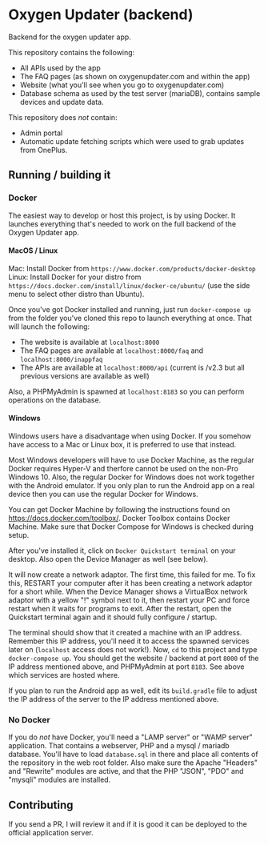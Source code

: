 # Oxygen Updater (backend)

Backend for the oxygen updater app.

This repository contains the following:
- All APIs used by the app
- The FAQ pages (as shown on oxygenupdater.com and within the app)
- Website (what you'll see when you go to oxygenupdater.com)
- Database schema as used by the test server (mariaDB), contains sample devices and update data.

This repository does *not* contain:
- Admin portal
- Automatic update fetching scripts which were used to grab updates from OnePlus.

## Running / building it

### Docker
The easiest way to develop or host this project, is by using Docker. It launches everything that's needed to work on the full backend of the Oxygen Updater app.

#### MacOS / Linux
Mac: Install Docker from `https://www.docker.com/products/docker-desktop`
Linux: Install Docker for your distro from `https://docs.docker.com/install/linux/docker-ce/ubuntu/` (use the side menu to select other distro than Ubuntu).

Once you've got Docker installed and running, just run `docker-compose up` from the folder you've cloned this repo to launch everything at once.
That will launch the following:

- The website is available at `localhost:8000`
- The FAQ pages are available at `localhost:8000/faq` and `localhost:8000/inappfaq`
- The APIs are available at `localhost:8000/api` (current is /v2.3 but all previous versions are available as well)

Also, a PHPMyAdmin is spawned at `localhost:8183` so you can perform operations on the database.

#### Windows
Windows users have a disadvantage when using Docker. If you somehow have access to a Mac or Linux box, it is preferred to use that instead.

Most Windows developers will have to use Docker Machine, as the regular Docker requires Hyper-V and therfore cannot be used on the non-Pro Windows 10. Also, the regular Docker for Windows does not work together with the Android emulator. If you only plan to run the Android app on a real device then you can use the regular Docker for Windows.

You can get Docker Machine by following the instructions found on https://docs.docker.com/toolbox/. Docker Toolbox contains Docker Machine. Make sure that Docker Compose for Windows is checked during setup.

After you've installed it, click on `Docker Quickstart terminal` on your desktop. Also open the Device Manager as well (see below).

It will now create a network adaptor. The first time, this failed for me. To fix this, RESTART your computer after it has been creating a network adaptor for a short while. When the Device Manager shows a VirtualBox network adaptor with a yellow "!" symbol next to it, then restart your PC and force restart when it waits for programs to exit. After the restart, open the Quickstart terminal again and it should fully configure / startup.

The terminal should show that it created a machine with an IP address. Remember this IP address, you'll need it to access the spawned services later on (`localhost` access does not work!).
Now, `cd` to this project and type `docker-compose up`. You should get the website / backend at port `8000` of the IP address mentioned above, and PHPMyAdmin at port `8183`. See above which services are hosted where.

If you plan to run the Android app as well, edit its `build.gradle` file to adjust the IP address of the server to the IP address mentioned above. 

### No Docker
If you do *not* have Docker, you'll need a "LAMP server" or "WAMP server" application.
That contains a webserver, PHP and a mysql / mariadb database. You'll have to load `database.sql` in there and place all contents of the repository in the web root folder. Also make sure the Apache "Headers" and "Rewrite" modules are active, and that the PHP "JSON", "PDO" and "mysqli" modules are installed.

## Contributing
If you send a PR, I will review it and if it is good it can be deployed to the official application server.



